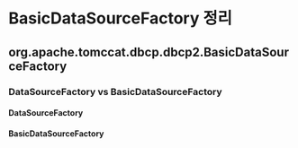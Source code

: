 # BasicDataSourceFactory 정리
## org.apache.tomccat.dbcp.dbcp2.BasicDataSourceFactory



### DataSourceFactory vs BasicDataSourceFactory

#### DataSourceFactory

#### BasicDataSourceFactory
